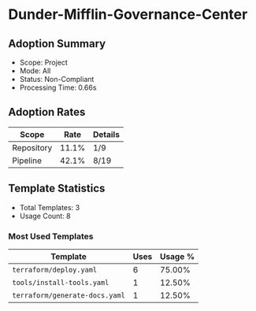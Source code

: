 # Dunder-Mifflin-Governance-Center

## Adoption Summary

- Scope: Project
- Mode: All
- Status: Non-Compliant
- Processing Time: 0.66s

## Adoption Rates

| Scope | Rate | Details |
|--------|------|---------|
| Repository | 11.1% | 1/9 |
| Pipeline | 42.1% | 8/19 |

## Template Statistics

- Total Templates: 3
- Usage Count: 8

### Most Used Templates

| Template | Uses | Usage % |
|----------|------|---------|
| `terraform/deploy.yaml` | 6 | 75.00% |
| `tools/install-tools.yaml` | 1 | 12.50% |
| `terraform/generate-docs.yaml` | 1 | 12.50% |
